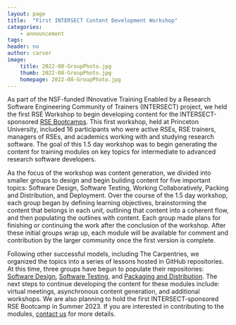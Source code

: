 ```yaml
---
layout: page
title:  "First INTERSECT Content Development Workshop"
categories:
    - announcement
tags:
header: no
author: carver
image:
    title: 2022-08-GroupPhoto.jpg
    thumb: 2022-08-GroupPhoto.jpg
    homepage: 2022-08-GroupPhoto.jpg
---
```


As part of the NSF-funded INnovative Training Enabled by a Research Software Engineering Community of Trainers (INTERSECT) project, we held the first RSE Workshop to begin developing content for the INTERSECT-sponsored [RSE Bootcamps](https://intersect-training.org/bootcamps/). This first workshop, held at Princeton University, included 16 participants who were active RSEs, RSE trainers, managers of RSEs, and academics working with and studying research software. The goal of this 1.5 day workshop was to begin generating the content for training modules on key topics for intermediate to advanced research software developers.

As the focus of the workshop was content generation, we divided into smaller groups to design and begin building content for five important topics: Software Design, Software Testing, Working Collaboratively, Packing and Distribution, and Deployment. Over the course of the 1.5 day workshop, each group began by defining learning objectives, brainstorming the content that belongs in each unit, outlining that content into a coherent flow, and then populating the outlines with content.  Each group made plans for finishing or continuing the work after the conclusion of the workshop. After these initial groups wrap up, each module will be available for comment and contribution by the larger community once the first version is complete.

Following other successful models, including The Carpentries, we organized the topics into a series of lessons hosted in GitHub repositories. At this time, three groups have begun to populate their repositories: [Software Design](https://github.com/INTERSECT-training/software-design), [Software Testing](https://github.com/INTERSECT-training/testing), and [Packaging and Distribution](https://github.com/INTERSECT-training/packaging). The next steps to continue developing the content for these modules include: virtual meetings, asynchronous content generation, and additional workshops. We are also planning to hold the first INTERSECT-sponsored RSE Bootcamp in Summer 2023. If you are interested in contributing to the modules, [contact us](https://intersect-training.org/contact/) for more details.
